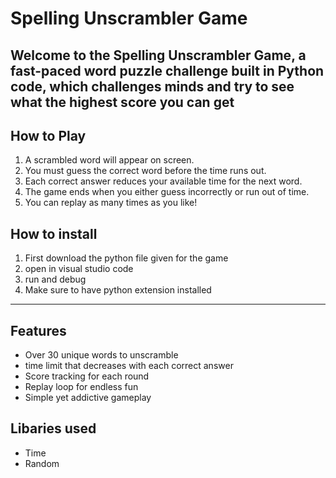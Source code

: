 #  Spelling Unscrambler Game

Welcome to the **Spelling Unscrambler Game**, a fast-paced word puzzle challenge built in Python code, which challenges minds and try to see what the highest score you can get
---

##  How to Play

1. A scrambled word will appear on screen.
2. You must guess the correct word before the time runs out.
3. Each correct answer reduces your available time for the next word.
4. The game ends when you either guess incorrectly or run out of time.
5. You can replay as many times as you like!

## How to install
1. First download the python file given for the game
2. open in visual studio code
3. run and debug
4. Make sure to have python extension installed
---

##  Features

-  Over 30 unique words to unscramble
-  time limit that decreases with each correct answer
- Score tracking for each round
- Replay loop for endless fun
- Simple yet addictive gameplay

## Libaries used
- Time
- Random




